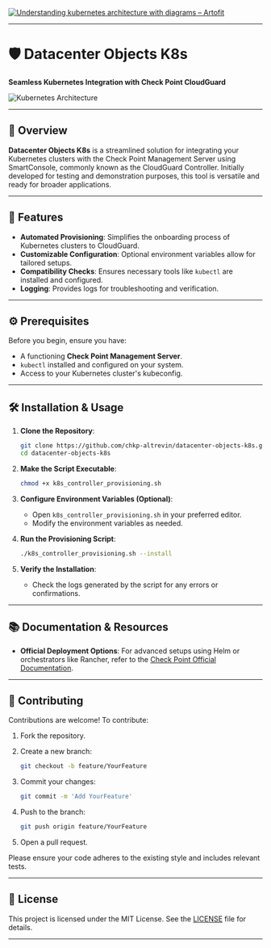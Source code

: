[![Understanding kubernetes architecture with diagrams – Artofit](https://tse2.mm.bing.net/th?id=OIP.K4RmU1DaD50-UAueZ2CbDAHaEb\&pid=Api)](https://www.artofit.org/image-gallery/849280442234629787/understanding-kubernetes-architecture-with-diagrams/)



---

# 🛡️ Datacenter Objects K8s

**Seamless Kubernetes Integration with Check Point CloudGuard**

![Kubernetes Architecture](https://www.stackstate.com/blog/kubernetes-architecture-part-1-reasons-to-choose-kubernetes/)

---

## 🚀 Overview

**Datacenter Objects K8s** is a streamlined solution for integrating your Kubernetes clusters with the Check Point Management Server using SmartConsole, commonly known as the CloudGuard Controller. Initially developed for testing and demonstration purposes, this tool is versatile and ready for broader applications.

---

## 🧰 Features

* **Automated Provisioning**: Simplifies the onboarding process of Kubernetes clusters to CloudGuard.
* **Customizable Configuration**: Optional environment variables allow for tailored setups.
* **Compatibility Checks**: Ensures necessary tools like `kubectl` are installed and configured.
* **Logging**: Provides logs for troubleshooting and verification.

---

## ⚙️ Prerequisites

Before you begin, ensure you have:

* A functioning **Check Point Management Server**.
* `kubectl` installed and configured on your system.
* Access to your Kubernetes cluster's kubeconfig.

---

## 🛠️ Installation & Usage

1. **Clone the Repository**:

   ```bash
   git clone https://github.com/chkp-altrevin/datacenter-objects-k8s.git
   cd datacenter-objects-k8s
   ```

2. **Make the Script Executable**:

   ```bash
   chmod +x k8s_controller_provisioning.sh
   ```

3. **Configure Environment Variables (Optional)**:

   * Open `k8s_controller_provisioning.sh` in your preferred editor.
   * Modify the environment variables as needed.

4. **Run the Provisioning Script**:

   ```bash
   ./k8s_controller_provisioning.sh --install
   ```

5. **Verify the Installation**:

   * Check the logs generated by the script for any errors or confirmations.

---

## 📚 Documentation & Resources

* **Official Deployment Options**: For advanced setups using Helm or orchestrators like Rancher, refer to the [Check Point Official Documentation](https://sc1.checkpoint.com/documents/CloudGuard_Controller/1.0/Content/Topics-Controller/Introduction.htm).

---

## 🤝 Contributing

Contributions are welcome! To contribute:

1. Fork the repository.
2. Create a new branch:

   ```bash
   git checkout -b feature/YourFeature
   ```
3. Commit your changes:

   ```bash
   git commit -m 'Add YourFeature'
   ```
4. Push to the branch:

   ```bash
   git push origin feature/YourFeature
   ```
5. Open a pull request.

Please ensure your code adheres to the existing style and includes relevant tests.

---

## 📄 License

This project is licensed under the MIT License. See the [LICENSE](LICENSE) file for details.

---

